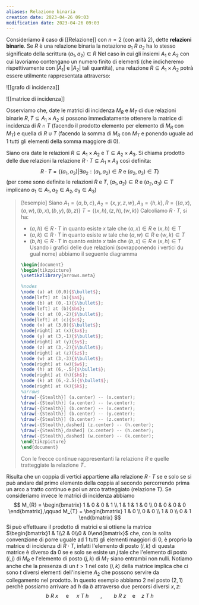 ```yaml
---
aliases: Relazione binaria
creation date: 2023-04-26 09:03
modification date: 2023-04-26 09:03
---
```


Consideriamo il caso di [[Relazione]] con $n = 2$ (con arità $2$), dette **relazioni binarie**.
Se $R$ è una relazione binaria la notazione $a_{1}\ R\ a_{2}$ ha lo stesso significato della scrittura $(a_{1},a_{2}) \in R$
Nel caso in cui gli insiemi $A_{1}$ e $A_{2}$ con cui lavoriamo contengano un numero finito di elementi (che indicheremo rispettivamente con $|A_{1}|$ e $|A_{2}|$ tali quantità), una relazione $R \subseteq A_{1} \times A_{2}$ potrà essere utilmente rappresentata attraverso:

![[grafo di incidenza]]

![[matrice di incidenza]]

Osserviamo che, date le matrici di incidenza $M_{R}$ e $M_{T}$ di due relazioni binarie $R,T \subseteq A_{1} \times A_{2}$ si possono immediatamente ottenere la matrice di incidenza di $R \cap T$ (facendo il prodotto elemento per elemento di $M_{R}$ con $M_{T}$) e quella di $R \cup T$ (facendo la somma di $M_{R}$ con $M_{T}$ e ponendo uguale ad $1$ tutti gli elementi della somma maggiore di $0$).

Siano ora date le relazioni $R \subseteq A_{1} \times A_{2}$ e $T \subseteq A_{2} \times A_{3}$. Si chiama prodotto delle due relazioni la relazione $R \cdot T \subseteq A_{1} \times A_{3}$ così definita:
$$ R \cdot T = \{ (a_{1},a_{3}) | \exists a_{2} : (a_{1},a_{2}) \in R \text{ e } (a_{2},a_{3}) \in T \} $$
(per come sono definite le relazioni $R$ e $T$, $(a_{1},a_{2}) \in R$ e $(a_{2},a_{3}) \in T$ implicano $a_{1} \in A_{1}, a_{2} \in A_{2}, a_{3} \in A_{3}$) 

> [!esempio]
> Siano $A_{1} = \{ a,b,c \}, A_{2} = \{ x,y,z,w \}, A_{3} = \{ h,k \}, R = \{ (a,x),(a,w),(b,x),(b,y),(b,z) \}$
> $T = \{ (x,h),(z,h),(w,k) \}$
> Calcoliamo $R \cdot T$, si ha:
> - $(a,h) \in R \cdot T$ in quanto esiste $x$ tale che $(a,x) \in R$ e $(x,h) \in T$
> - $(a,k) \in R \cdot T$ in quanto esiste $w$ tale che $(a,w) \in R$ e $(w,k) \in T$
> - $(b,h) \in R \cdot T$ in quanto esiste $x$ tale che $(b,x) \in R$ e $(x,h) \in T$
> Usando i grafici delle due relazioni (sovrapponendo i vertici du gual nome) abbiamo il seguente diagramma
>  ```tikz
>  \begin{document}
>  \begin{tikzpicture}
>  \usetikzlibrary{arrows.meta}
>  
>  %nodes
>  \node (a) at (0,0){$\bullet$};
>  \node[left] at (a){$a$};
>  \node (b) at (0,-1){$\bullet$};
>  \node[left] at (b){$b$};
>  \node (c) at (0,-2){$\bullet$};
>  \node[left] at (c){$c$};
>  \node (x) at (3,0){$\bullet$};
>  \node[right] at (x){$x$};
>  \node (y) at (3,-1){$\bullet$};
>  \node[right] at (y){$y$};
>  \node (z) at (3,-2){$\bullet$};
>  \node[right] at (z){$z$};
>  \node (w) at (3,-3){$\bullet$};
>  \node[right] at (w){$w$};
>  \node (h) at (6,-.5){$\bullet$};
>  \node[right] at (h){$h$};
>  \node (k) at (6,-2.5){$\bullet$};
>  \node[right] at (k){$k$};
>  %arrows
>  \draw[-{Stealth}] (a.center) -- (x.center);
>  \draw[-{Stealth}] (a.center) -- (w.center);
>  \draw[-{Stealth}] (b.center) -- (x.center);
>  \draw[-{Stealth}] (b.center) -- (y.center);
>  \draw[-{Stealth}] (b.center) -- (z.center);
>  \draw[-{Stealth},dashed] (z.center) -- (h.center);
>  \draw[-{Stealth},dashed] (x.center) -- (h.center);
>  \draw[-{Stealth},dashed] (w.center) -- (k.center);
>  \end{tikzpicture}
>  \end{document}
>  ```
>
>Con le frecce continue rappresentanti la relazione $R$ e quelle tratteggiate la relazione $T$..


Risulta che un coppia di vertici appartiene alla relazione $R \cdot T$ se e solo se si può andare dal primo elemento della coppia al secondo percorrendo prima un arco a tratto continuo e poi un arco tratteggiato (relazione T).
Se consideriamo invece le matrici di incidenza abbiamo
$$
M_{R} = \begin{bmatrix}
1 & 0 & 0 & 1 \\
1 & 1 & 1 & 0 \\
0 & 0 & 0 & 0
\end{bmatrix},\qquad M_{T} = \begin{bmatrix}
1 & 0 \\
0 & 0 \\
1 & 0 \\
0 & 1
\end{bmatrix}
$$
Si può effettuare il prodotto di matrici e si ottiene la matrice $\begin{bmatrix}1 & 1\\2 & 0\\0 & 0\end{bmatrix}$ che, con la solita convenzione di porre uguale ad $1$ tutti gli elementi maggiori di $0$, è proprio la matrice di incidenza di $R \cdot T$, infatti l'elemento di posto $(i,k)$ di questa matrice è diverso da $0$ se e solo se esiste un $j$ tale che l'elemento di posto $(i,j)$ di $M_{R}$ e l'elemento di posto $(j,k)$ di $M_{T}$ siano entrambi non nulli.
Notiamo anche che la presenza di un $t > 1$ nel osto $(i,k)$ della matrice implica che ci sono $t$ diversi elementi dell'insieme $A_{2}$ che possono servire da collegamento nel prodotto.
In questo esempio abbiamo $2$ nel posto $(2,1)$ perchè possiamo arrivare ad $h$ da $b$ attraverso due percorsi diversi $x,z$:
$$ b\ R\ x \quad\text{ e }\quad x\ T\ h\qquad,\qquad b\ R\ z\quad \text{e}\quad z\ T\ h $$
